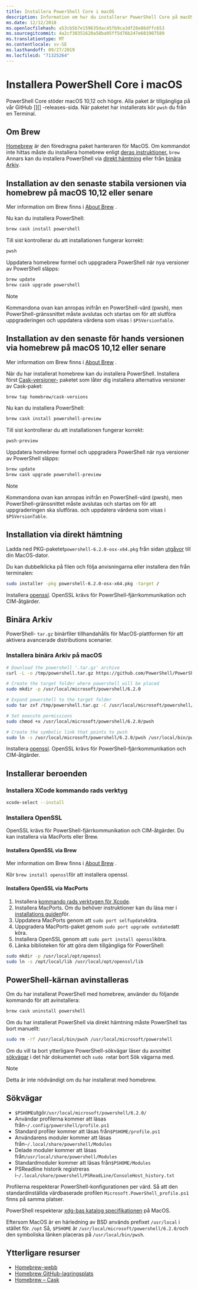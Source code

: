 ```yaml
---
title: Installera PowerShell Core i macOS
description: Information om hur du installerar PowerShell Core på macOS
ms.date: 12/12/2018
ms.openlocfilehash: a53cb5b7e159635dac45fb9ca3df28e86dffc653
ms.sourcegitcommit: 4a2cf30351620a58ba95ff5d76b247e601907589
ms.translationtype: MT
ms.contentlocale: sv-SE
ms.lasthandoff: 09/27/2019
ms.locfileid: "71325264"
---
```

# <a name="installing-powershell-core-on-macos"></a>Installera PowerShell Core i macOS

PowerShell Core stöder macOS 10,12 och högre.
Alla paket är tillgängliga på vår GitHub [][] -releases-sida.
När paketet har installerats kör `pwsh` du från en Terminal.

## <a name="about-brew"></a>Om Brew

[Homebrew][brew] är den föredragna paket hanteraren för MacOS.
Om kommandot inte hittas måste du installera homebrew enligt [deras instruktioner.][brew] `brew`
Annars kan du installera PowerShell via [direkt hämtning](#installation-via-direct-download) eller från [binära Arkiv](#binary-archives).

## <a name="installation-of-latest-stable-release-via-homebrew-on-macos-1012-or-higher"></a>Installation av den senaste stabila versionen via homebrew på macOS 10,12 eller senare

Mer information om Brew finns i [About Brew](#about-brew) .

Nu kan du installera PowerShell:

```sh
brew cask install powershell
```

Till sist kontrollerar du att installationen fungerar korrekt:

```sh
pwsh
```

Uppdatera homebrew formel och uppgradera PowerShell när nya versioner av PowerShell släpps:

```sh
brew update
brew cask upgrade powershell
```

> [!NOTE]
> Kommandona ovan kan anropas inifrån en PowerShell-värd (pwsh), men PowerShell-gränssnittet måste avslutas och startas om för att slutföra uppgraderingen och uppdatera värdena som visas i `$PSVersionTable`.

[brew]: https://brew.sh/

## <a name="installation-of-latest-preview-release-via-homebrew-on-macos-1012-or-higher"></a>Installation av den senaste för hands versionen via homebrew på macOS 10,12 eller senare

Mer information om Brew finns i [About Brew](#about-brew) .

När du har installerat homebrew kan du installera PowerShell.
Installera först [Cask-versioner-][cask-versions] paketet som låter dig installera alternativa versioner av Cask-paket:

```sh
brew tap homebrew/cask-versions
```

Nu kan du installera PowerShell:

```sh
brew cask install powershell-preview
```

Till sist kontrollerar du att installationen fungerar korrekt:

```sh
pwsh-preview
```

Uppdatera homebrew formel och uppgradera PowerShell när nya versioner av PowerShell släpps:

```sh
brew update
brew cask upgrade powershell-preview
```

> [!NOTE]
> Kommandona ovan kan anropas inifrån en PowerShell-värd (pwsh), men PowerShell-gränssnittet måste avslutas och startas om för att uppgraderingen ska slutföras.
> och uppdatera värdena som visas i `$PSVersionTable`.

## <a name="installation-via-direct-download"></a>Installation via direkt hämtning

Ladda ned PKG-paketet`powershell-6.2.0-osx-x64.pkg`
från sidan [utgåvor][] till din MacOS-dator.

Du kan dubbelklicka på filen och följa anvisningarna eller installera den från terminalen:

```sh
sudo installer -pkg powershell-6.2.0-osx-x64.pkg -target /
```

Installera [openssl](#install-openssl). OpenSSL krävs för PowerShell-fjärrkommunikation och CIM-åtgärder.

## <a name="binary-archives"></a>Binära Arkiv

PowerShell- `tar.gz` binärfiler tillhandahålls för MacOS-plattformen för att aktivera avancerade distributions scenarier.

### <a name="installing-binary-archives-on-macos"></a>Installera binära Arkiv på macOS

```sh
# Download the powershell '.tar.gz' archive
curl -L -o /tmp/powershell.tar.gz https://github.com/PowerShell/PowerShell/releases/download/v6.2.0/powershell-6.2.0-osx-x64.tar.gz

# Create the target folder where powershell will be placed
sudo mkdir -p /usr/local/microsoft/powershell/6.2.0

# Expand powershell to the target folder
sudo tar zxf /tmp/powershell.tar.gz -C /usr/local/microsoft/powershell/6.2.0

# Set execute permissions
sudo chmod +x /usr/local/microsoft/powershell/6.2.0/pwsh

# Create the symbolic link that points to pwsh
sudo ln -s /usr/local/microsoft/powershell/6.2.0/pwsh /usr/local/bin/pwsh
```

Installera [openssl](#install-openssl). OpenSSL krävs för PowerShell-fjärrkommunikation och CIM-åtgärder.

## <a name="installing-dependencies"></a>Installerar beroenden

### <a name="install-xcode-command-line-tools"></a>Installera XCode kommando rads verktyg

```sh
xcode-select --install
```

### <a name="install-openssl"></a>Installera OpenSSL

OpenSSL krävs för PowerShell-fjärrkommunikation och CIM-åtgärder. Du kan installera via MacPorts eller Brew.

#### <a name="install-openssl-via-brew"></a>Installera OpenSSL via Brew

Mer information om Brew finns i [About Brew](#about-brew) .

Kör `brew install openssl`för att installera openssl.

#### <a name="install-openssl-via-macports"></a>Installera OpenSSL via MacPorts

1. Installera [kommando rads verktygen för Xcode](#install-xcode-command-line-tools).
1. Installera MacPorts.
   Om du behöver instruktioner kan du läsa mer i [installations guiden](https://guide.macports.org/chunked/installing.macports.html)för.
1. Uppdatera MacPorts genom att `sudo port selfupdate`köra.
1. Uppgradera MacPorts-paket genom `sudo port upgrade outdated`att köra.
1. Installera OpenSSL genom att `sudo port install openssl`köra.
1. Länka biblioteken för att göra dem tillgängliga för PowerShell:

```sh
sudo mkdir -p /usr/local/opt/openssl
sudo ln -s /opt/local/lib /usr/local/opt/openssl/lib
```

## <a name="uninstalling-powershell-core"></a>PowerShell-kärnan avinstalleras

Om du har installerat PowerShell med homebrew, använder du följande kommando för att avinstallera:

```sh
brew cask uninstall powershell
```

Om du har installerat PowerShell via direkt hämtning måste PowerShell tas bort manuellt:

```sh
sudo rm -rf /usr/local/bin/pwsh /usr/local/microsoft/powershell
```

Om du vill ta bort ytterligare PowerShell-sökvägar läser du avsnittet [sökvägar](#paths) i det här dokumentet och `sudo rm`tar bort Sök vägarna med.

> [!NOTE]
> Detta är inte nödvändigt om du har installerat med homebrew.

## <a name="paths"></a>Sökvägar

* `$PSHOME`utgör`/usr/local/microsoft/powershell/6.2.0/`
* Användar profilerna kommer att läsas från`~/.config/powershell/profile.ps1`
* Standard profiler kommer att läsas från`$PSHOME/profile.ps1`
* Användarens moduler kommer att läsas från`~/.local/share/powershell/Modules`
* Delade moduler kommer att läsas från`/usr/local/share/powershell/Modules`
* Standardmoduler kommer att läsas från`$PSHOME/Modules`
* PSReadline historik registreras i`~/.local/share/powershell/PSReadLine/ConsoleHost_history.txt`

Profilerna respekterar PowerShell-konfigurationen per värd.
Så att den standardinställda värdbaserade profilen `Microsoft.PowerShell_profile.ps1` finns på samma platser.

PowerShell respekterar [xdg-bas katalog specifikationen][xdg-bds] på MacOS.

Eftersom MacOS är en härledning av BSD används prefixet `/usr/local` i stället för. `/opt`
Så, `$PSHOME` är `/usr/local/microsoft/powershell/6.2.0/`och den symboliska länken placeras på `/usr/local/bin/pwsh`.

## <a name="additional-resources"></a>Ytterligare resurser

* [Homebrew-webb][brew]
* [Homebrew GitHub-lagringsplats][GitHub]
* [Homebrew – Cask][cask]

[brew]: http://brew.sh/
[Cask]: https://github.com/Homebrew/homebrew-cask
[cask-versions]: https://github.com/Homebrew/homebrew-cask-versions
[GitHub]: https://github.com/Homebrew
[utgåvor]: https://github.com/PowerShell/PowerShell/releases/latest
[xdg-bds]: https://specifications.freedesktop.org/basedir-spec/basedir-spec-latest.html
